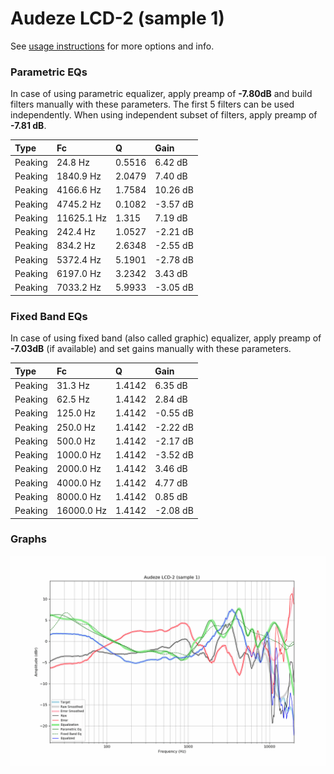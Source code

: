 # Audeze LCD-2 (sample 1)
See [usage instructions](https://github.com/jaakkopasanen/AutoEq#usage) for more options and info.

### Parametric EQs
In case of using parametric equalizer, apply preamp of **-7.80dB** and build filters manually
with these parameters. The first 5 filters can be used independently.
When using independent subset of filters, apply preamp of **-7.81 dB**.

| Type    | Fc         |      Q | Gain     |
|:--------|:-----------|:-------|:---------|
| Peaking | 24.8 Hz    | 0.5516 | 6.42 dB  |
| Peaking | 1840.9 Hz  | 2.0479 | 7.40 dB  |
| Peaking | 4166.6 Hz  | 1.7584 | 10.26 dB |
| Peaking | 4745.2 Hz  | 0.1082 | -3.57 dB |
| Peaking | 11625.1 Hz | 1.315  | 7.19 dB  |
| Peaking | 242.4 Hz   | 1.0527 | -2.21 dB |
| Peaking | 834.2 Hz   | 2.6348 | -2.55 dB |
| Peaking | 5372.4 Hz  | 5.1901 | -2.78 dB |
| Peaking | 6197.0 Hz  | 3.2342 | 3.43 dB  |
| Peaking | 7033.2 Hz  | 5.9933 | -3.05 dB |

### Fixed Band EQs
In case of using fixed band (also called graphic) equalizer, apply preamp of **-7.03dB**
(if available) and set gains manually with these parameters.

| Type    | Fc         |      Q | Gain     |
|:--------|:-----------|:-------|:---------|
| Peaking | 31.3 Hz    | 1.4142 | 6.35 dB  |
| Peaking | 62.5 Hz    | 1.4142 | 2.84 dB  |
| Peaking | 125.0 Hz   | 1.4142 | -0.55 dB |
| Peaking | 250.0 Hz   | 1.4142 | -2.22 dB |
| Peaking | 500.0 Hz   | 1.4142 | -2.17 dB |
| Peaking | 1000.0 Hz  | 1.4142 | -3.52 dB |
| Peaking | 2000.0 Hz  | 1.4142 | 3.46 dB  |
| Peaking | 4000.0 Hz  | 1.4142 | 4.77 dB  |
| Peaking | 8000.0 Hz  | 1.4142 | 0.85 dB  |
| Peaking | 16000.0 Hz | 1.4142 | -2.08 dB |

### Graphs
![](./Audeze%20LCD-2%20(sample%201).png)